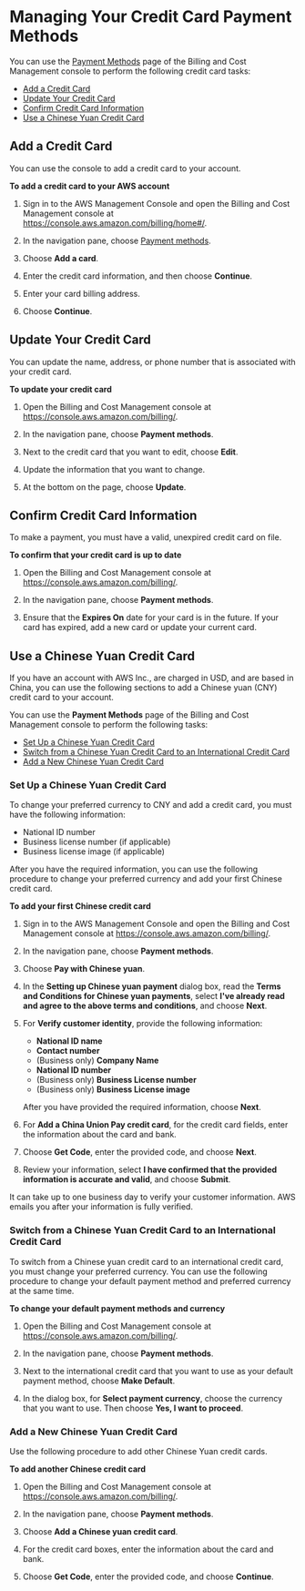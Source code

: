 # Managing Your Credit Card Payment Methods<a name="manage-cc"></a>

You can use the [Payment Methods](https://console.aws.amazon.com/billing/home#/paymentmethods) page of the Billing and Cost Management console to perform the following credit card tasks:
+ [Add a Credit Card](#Add-cc)
+ [Update Your Credit Card](#update-your-cc)
+ [Confirm Credit Card Information](#confirm-cc)
+ [Use a Chinese Yuan Credit Card](#yuan-cc)

## Add a Credit Card<a name="Add-cc"></a>

You can use the console to add a credit card to your account\.<a name="add-credit"></a>

**To add a credit card to your AWS account**

1. Sign in to the AWS Management Console and open the Billing and Cost Management console at [https://console\.aws\.amazon\.com/billing/home\#/](https://console.aws.amazon.com/billing/home)\.

1. In the navigation pane, choose [Payment methods](https://console.aws.amazon.com/billing/home#/paymentmethods)\.

1. Choose **Add a card**\.

1. Enter the credit card information, and then choose **Continue**\.

1. Enter your card billing address\.

1. Choose **Continue**\.

## Update Your Credit Card<a name="update-your-cc"></a>

You can update the name, address, or phone number that is associated with your credit card\.<a name="update-cc"></a>

**To update your credit card**

1. Open the Billing and Cost Management console at [https://console\.aws\.amazon\.com/billing/](https://console.aws.amazon.com/billing/home?#/)\.

1. In the navigation pane, choose **Payment methods**\.

1. Next to the credit card that you want to edit, choose **Edit**\.

1. Update the information that you want to change\.

1. At the bottom on the page, choose **Update**\.

## Confirm Credit Card Information<a name="confirm-cc"></a>

To make a payment, you must have a valid, unexpired credit card on file\.<a name="check-credit-card-expiration-date"></a>

**To confirm that your credit card is up to date**

1. Open the Billing and Cost Management console at [https://console\.aws\.amazon\.com/billing/](https://console.aws.amazon.com/billing/home?#/)\.

1. In the navigation pane, choose **Payment methods**\.

1. Ensure that the **Expires On** date for your card is in the future\. If your card has expired, add a new card or update your current card\.

## Use a Chinese Yuan Credit Card<a name="yuan-cc"></a>

If you have an account with AWS Inc\., are charged in USD, and are based in China, you can use the following sections to add a Chinese yuan \(CNY\) credit card to your account\.

You can use the **Payment Methods** page of the Billing and Cost Management console to perform the following tasks: 
+ [Set Up a Chinese Yuan Credit Card](#yuan-cc-first-time)
+ [Switch from a Chinese Yuan Credit Card to an International Credit Card](#yuan-cc-to-international)
+ [Add a New Chinese Yuan Credit Card](#yuan-cc-after-first-time)

### Set Up a Chinese Yuan Credit Card<a name="yuan-cc-first-time"></a>

To change your preferred currency to CNY and add a credit card, you must have the following information:
+ National ID number
+ Business license number \(if applicable\)
+ Business license image \(if applicable\)

After you have the required information, you can use the following procedure to change your preferred currency and add your first Chinese credit card\.<a name="yuan-add-first-cc"></a>

**To add your first Chinese credit card**

1. Sign in to the AWS Management Console and open the Billing and Cost Management console at [https://console\.aws\.amazon\.com/billing/](https://console.aws.amazon.com/billing/)\.

1. In the navigation pane, choose **Payment methods**\.

1. Choose **Pay with Chinese yuan**\.

1. In the **Setting up Chinese yuan payment** dialog box, read the **Terms and Conditions for Chinese yuan payments**, select **I've already read and agree to the above terms and conditions**, and choose **Next**\.

1. For **Verify customer identity**, provide the following information:
   + **National ID name**
   + **Contact number**
   + \(Business only\) **Company Name**
   + **National ID number**
   + \(Business only\) **Business License number**
   + \(Business only\) **Business License image**

   After you have provided the required information, choose **Next**\.

1. For **Add a China Union Pay credit card**, for the credit card fields, enter the information about the card and bank\.

1. Choose **Get Code**, enter the provided code, and choose **Next**\.

1. Review your information, select **I have confirmed that the provided information is accurate and valid**, and choose **Submit**\.

It can take up to one business day to verify your customer information\. AWS emails you after your information is fully verified\.

### Switch from a Chinese Yuan Credit Card to an International Credit Card<a name="yuan-cc-to-international"></a>

To switch from a Chinese yuan credit card to an international credit card, you must change your preferred currency\. You can use the following procedure to change your default payment method and preferred currency at the same time\.<a name="yuan-switch-cc"></a>

**To change your default payment methods and currency**

1. Open the Billing and Cost Management console at [https://console\.aws\.amazon\.com/billing/](https://console.aws.amazon.com/billing/home?#/)\.

1. In the navigation pane, choose **Payment methods**\.

1. Next to the international credit card that you want to use as your default payment method, choose **Make Default**\.

1. In the dialog box, for **Select payment currency**, choose the currency that you want to use\. Then choose **Yes, I want to proceed**\.

### Add a New Chinese Yuan Credit Card<a name="yuan-cc-after-first-time"></a>

Use the following procedure to add other Chinese Yuan credit cards\.<a name="yuan-additional-cc"></a>

**To add another Chinese credit card**

1. Open the Billing and Cost Management console at [https://console\.aws\.amazon\.com/billing/](https://console.aws.amazon.com/billing/home?#/)\.

1. In the navigation pane, choose **Payment methods**\.

1. Choose **Add a Chinese yuan credit card**\.

1. For the credit card boxes, enter the information about the card and bank\.

1. Choose **Get Code**, enter the provided code, and choose **Continue**\.